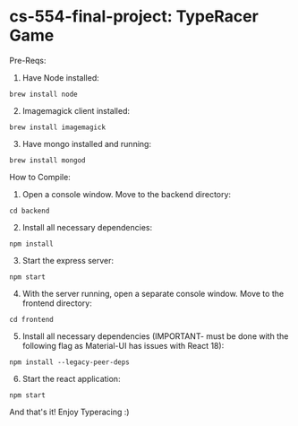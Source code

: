 # cs-554-final-project: TypeRacer Game

  Pre-Reqs:
    
  1) Have Node installed: 
  
    brew install node
  
  2) Imagemagick client installed:
    
    brew install imagemagick
    
  3) Have mongo installed and running:
  
    brew install mongod
    
  How to Compile:
  
  1) Open a console window. Move to the backend directory:
    
    cd backend
    
  2) Install all necessary dependencies:
    
    npm install
    
  3) Start the express server:
    
    npm start
    
  4) With the server running, open a separate console window. Move to the frontend directory:
  
    cd frontend
    
  5) Install all necessary dependencies (IMPORTANT- must be done with the following flag as Material-UI has issues with React 18):
  
    npm install --legacy-peer-deps
    
  6) Start the react application:
  
    npm start
    
  And that's it! Enjoy Typeracing :)
